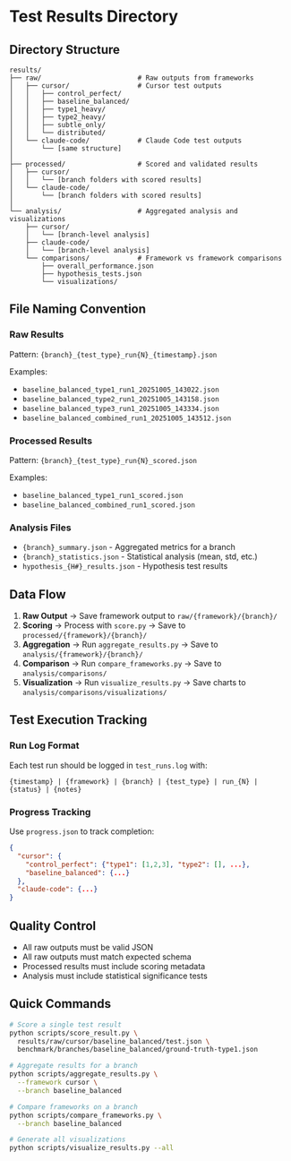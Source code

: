 # Test Results Directory

## Directory Structure

```
results/
├── raw/                        # Raw outputs from frameworks
│   ├── cursor/                 # Cursor test outputs
│   │   ├── control_perfect/    
│   │   ├── baseline_balanced/  
│   │   ├── type1_heavy/       
│   │   ├── type2_heavy/       
│   │   ├── subtle_only/       
│   │   └── distributed/       
│   └── claude-code/            # Claude Code test outputs
│       └── [same structure]
│
├── processed/                  # Scored and validated results
│   ├── cursor/
│   │   └── [branch folders with scored results]
│   └── claude-code/
│       └── [branch folders with scored results]
│
└── analysis/                   # Aggregated analysis and visualizations
    ├── cursor/
    │   └── [branch-level analysis]
    ├── claude-code/
    │   └── [branch-level analysis]
    └── comparisons/            # Framework vs framework comparisons
        ├── overall_performance.json
        ├── hypothesis_tests.json
        └── visualizations/
```

## File Naming Convention

### Raw Results
Pattern: `{branch}_{test_type}_run{N}_{timestamp}.json`

Examples:
- `baseline_balanced_type1_run1_20251005_143022.json`
- `baseline_balanced_type2_run1_20251005_143158.json`
- `baseline_balanced_type3_run1_20251005_143334.json`
- `baseline_balanced_combined_run1_20251005_143512.json`

### Processed Results
Pattern: `{branch}_{test_type}_run{N}_scored.json`

Examples:
- `baseline_balanced_type1_run1_scored.json`
- `baseline_balanced_combined_run1_scored.json`

### Analysis Files
- `{branch}_summary.json` - Aggregated metrics for a branch
- `{branch}_statistics.json` - Statistical analysis (mean, std, etc.)
- `hypothesis_{H#}_results.json` - Hypothesis test results

## Data Flow

1. **Raw Output** → Save framework output to `raw/{framework}/{branch}/`
2. **Scoring** → Process with `score.py` → Save to `processed/{framework}/{branch}/`
3. **Aggregation** → Run `aggregate_results.py` → Save to `analysis/{framework}/{branch}/`
4. **Comparison** → Run `compare_frameworks.py` → Save to `analysis/comparisons/`
5. **Visualization** → Run `visualize_results.py` → Save charts to `analysis/comparisons/visualizations/`

## Test Execution Tracking

### Run Log Format
Each test run should be logged in `test_runs.log` with:
```
{timestamp} | {framework} | {branch} | {test_type} | run_{N} | {status} | {notes}
```

### Progress Tracking
Use `progress.json` to track completion:
```json
{
  "cursor": {
    "control_perfect": {"type1": [1,2,3], "type2": [], ...},
    "baseline_balanced": {...}
  },
  "claude-code": {...}
}
```

## Quality Control

- All raw outputs must be valid JSON
- All raw outputs must match expected schema
- Processed results must include scoring metadata
- Analysis must include statistical significance tests

## Quick Commands

```bash
# Score a single test result
python scripts/score_result.py \
  results/raw/cursor/baseline_balanced/test.json \
  benchmark/branches/baseline_balanced/ground-truth-type1.json

# Aggregate results for a branch
python scripts/aggregate_results.py \
  --framework cursor \
  --branch baseline_balanced

# Compare frameworks on a branch
python scripts/compare_frameworks.py \
  --branch baseline_balanced

# Generate all visualizations
python scripts/visualize_results.py --all
```
